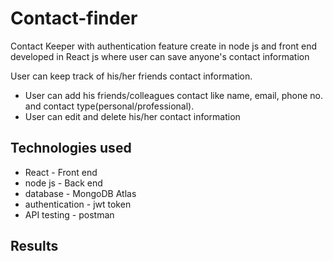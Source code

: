 # Contact-finder
Contact Keeper with authentication feature create in node js and front end developed in React js where user can save anyone's contact information

User can keep track of his/her friends contact information.

* User can add his friends/colleagues contact like name, email, phone no. and contact type(personal/professional).
* User can edit and delete his/her contact information

## Technologies used
* React - Front end
* node js - Back end
* database - MongoDB Atlas
* authentication - jwt token
* API testing - postman

## Results
